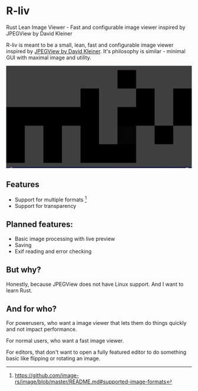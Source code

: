 # R-liv
Rust Lean Image Viewer - Fast and configurable image viewer inspired by JPEGView by David Kleiner

R-liv is meant to be a small, lean, fast and configurable image viewer inspired by [JPEGView by David Kleiner](https://sourceforge.net/projects/jpegview/).
It's philosophy is similar - minimal GUI with maximal image and utility.

![Screenshot](screenshot.png)

## Features

- Support for multiple formats [^1]
- Support for transparency

## Planned features:

- Basic image processing with live preview
- Saving
- Exif reading and error checking

## But why?

Honestly, because JPEGView does not have Linux support.
And I want to learn Rust.

## And for who?

For powerusers, who want a image viewer that lets them do things quickly and not impact performance.

For normal users, who want a fast image viewer.

For editors, that don't want to open a fully featured editor to do something basic like flipping or rotating an image.

[^1]: https://github.com/image-rs/image/blob/master/README.md#supported-image-formats
